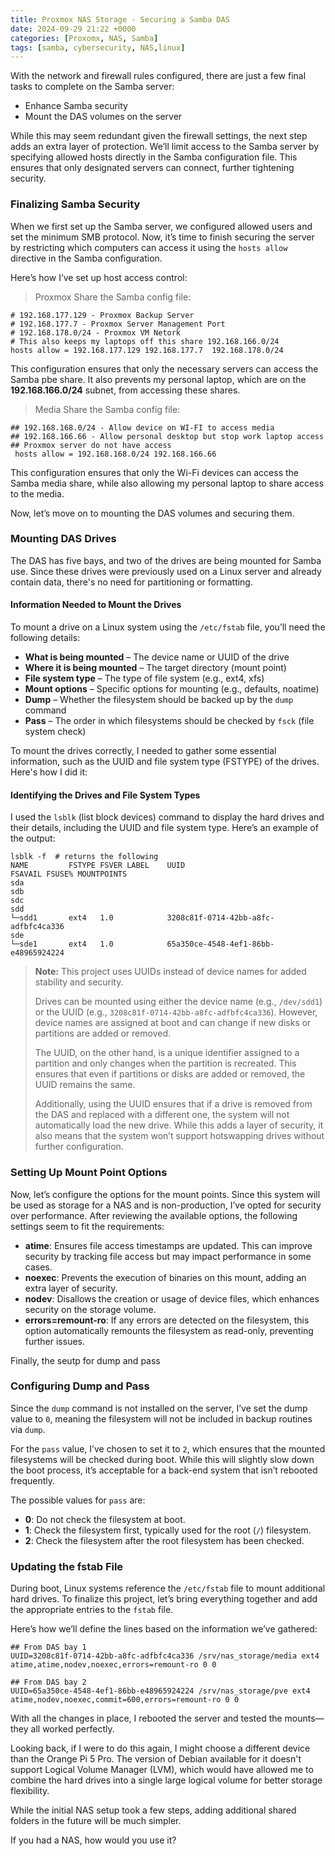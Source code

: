 ```yaml
---
title: Proxmox NAS Storage - Securing a Samba DAS
date: 2024-09-29 21:22 +0000
categories: [Proxomx, NAS, Samba]
tags: [samba, cybersecurity, NAS,linux] 
---
```


With the network and firewall rules configured, there are just a few final tasks to complete on the Samba server:

- Enhance Samba security
- Mount the DAS volumes on the server

While this may seem redundant given the firewall settings, the next step adds an extra layer of protection. We’ll limit access to the Samba server by specifying allowed hosts directly in the Samba configuration file. This ensures that only designated servers can connect, further tightening security.


### Finalizing Samba Security

When we first set up the Samba server, we configured allowed users and set the minimum SMB protocol. Now, it’s time to finish securing the server by restricting which computers can access it using the `hosts allow` directive in the Samba configuration.

Here’s how I’ve set up host access control:

> Proxmox Share the Samba config file:

```
# 192.168.177.129 - Proxmox Backup Server
# 192.168.177.7 - Proxmox Server Management Port
# 192.168.178.0/24 - Proxmox VM Netork
# This also keeps my laptops off this share 192.168.166.0/24
hosts allow = 192.168.177.129 192.168.177.7  192.168.178.0/24
```
This configuration ensures that only the necessary servers can access the Samba pbe share. It also prevents my personal laptop, which are on the **192.168.166.0/24** subnet, from accessing these shares.


> Media Share the Samba config file:

```
## 192.168.168.0/24 - Allow device on WI-FI to access media
## 192.168.166.66 - Allow personal desktop but stop work laptop access
## Proxmox server do not have access
 hosts allow = 192.168.168.0/24 192.168.166.66
```


This configuration ensures that only the Wi-Fi devices can access the Samba media share, while also allowing my personal laptop to share access to the media.

Now, let’s move on to mounting the DAS volumes and securing them.

### Mounting DAS Drives

The DAS has five bays, and two of the drives are being mounted for Samba use. Since these drives were previously used on a Linux server and already contain data, there's no need for partitioning or formatting.

#### Information Needed to Mount the Drives

To mount a drive on a Linux system using the `/etc/fstab` file, you’ll need the following details:

- **What is being mounted** – The device name or UUID of the drive
- **Where it is being mounted** – The target directory (mount point)
- **File system type** – The type of file system (e.g., ext4, xfs)
- **Mount options** – Specific options for mounting (e.g., defaults, noatime)
- **Dump** – Whether the filesystem should be backed up by the `dump` command
- **Pass** – The order in which filesystems should be checked by `fsck` (file system check)

To mount the drives correctly, I needed to gather some essential information, such as the UUID and file system type (FSTYPE) of the drives. Here's how I did it:

#### Identifying the Drives and File System Types

I used the `lsblk` (list block devices) command to display the hard drives and their details, including the UUID and file system type. Here’s an example of the output:

```
lsblk -f  # returns the following
NAME         FSTYPE FSVER LABEL    UUID                                 FSAVAIL FSUSE% MOUNTPOINTS
sda                                                                                    
sdb                                                                                    
sdc                                                                                    
sdd                                                                                    
└─sdd1       ext4   1.0            3208c81f-0714-42bb-a8fc-adfbfc4ca336                
sde                                                                                    
└─sde1       ext4   1.0            65a350ce-4548-4ef1-86bb-e48965924224 
```

> **Note:** This project uses UUIDs instead of device names for added stability and security.
>
> Drives can be mounted using either the device name (e.g., `/dev/sdd1`) or the UUID (e.g., `3208c81f-0714-42bb-a8fc-adfbfc4ca336`). However, device names are assigned at boot and can change if new disks or partitions are added or removed. 
>
> The UUID, on the other hand, is a unique identifier assigned to a partition and only changes when the partition is recreated. This ensures that even if partitions or disks are added or removed, the UUID remains the same.
>
> Additionally, using the UUID ensures that if a drive is removed from the DAS and replaced with a different one, the system will not automatically load the new drive. While this adds a layer of security, it also means that the system won’t support hotswapping drives without further configuration.


### Setting Up Mount Point Options

Now, let’s configure the options for the mount points. Since this system will be used as storage for a NAS and is non-production, I’ve opted for security over performance. After reviewing the available options, the following settings seem to fit the requirements:

- **atime**: Ensures file access timestamps are updated. This can improve security by tracking file access but may impact performance in some cases.
- **noexec**: Prevents the execution of binaries on this mount, adding an extra layer of security.
- **nodev**: Disallows the creation or usage of device files, which enhances security on the storage volume.
- **errors=remount-ro**: If any errors are detected on the filesystem, this option automatically remounts the filesystem as read-only, preventing further issues.

Finally, the seutp for dump and pass



### Configuring Dump and Pass

Since the `dump` command is not installed on the server, I’ve set the dump value to `0`, meaning the filesystem will not be included in backup routines via `dump`.

For the `pass` value, I’ve chosen to set it to `2`, which ensures that the mounted filesystems will be checked during boot. While this will slightly slow down the boot process, it’s acceptable for a back-end system that isn’t rebooted frequently.

The possible values for `pass` are:

- **0**: Do not check the filesystem at boot.
- **1**: Check the filesystem first, typically used for the root (`/`) filesystem.
- **2**: Check the filesystem after the root filesystem has been checked.


### Updating the fstab File

During boot, Linux systems reference the `/etc/fstab` file to mount additional hard drives. To finalize this project, let’s bring everything together and add the appropriate entries to the `fstab` file.

Here’s how we’ll define the lines based on the information we’ve gathered:

```
## From DAS bay 1
UUID=3208c81f-0714-42bb-a8fc-adfbfc4ca336 /srv/nas_storage/media ext4 atime,atime,nodev,noexec,errors=remount-ro 0 0

## From DAS bay 2
UUID=65a350ce-4548-4ef1-86bb-e48965924224 /srv/nas_storage/pve ext4  atime,nodev,noexec,commit=600,errors=remount-ro 0 0
```

With all the changes in place, I rebooted the server and tested the mounts—they all worked perfectly.

Looking back, if I were to do this again, I might choose a different device than the Orange Pi 5 Pro. The version of Debian available for it doesn't support Logical Volume Manager (LVM), which would have allowed me to combine the hard drives into a single large logical volume for better storage flexibility.

While the initial NAS setup took a few steps, adding additional shared folders in the future will be much simpler.

If you had a NAS, how would you use it?

